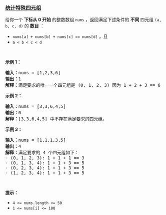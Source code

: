 ### [统计特殊四元组](https://leetcode-cn.com/problems/count-special-quadruplets)

<p>给你一个 <strong>下标从 0 开始</strong> 的整数数组 <code>nums</code> ，返回满足下述条件的 <strong>不同</strong> 四元组 <code>(a, b, c, d)</code> 的 <strong>数目</strong> ：</p>

<ul>
	<li><code>nums[a] + nums[b] + nums[c] == nums[d]</code> ，且</li>
	<li><code>a &lt; b &lt; c &lt; d</code></li>
</ul>

<p>&nbsp;</p>

<p><strong>示例 1：</strong></p>

<pre><strong>输入：</strong>nums = [1,2,3,6]
<strong>输出：</strong>1
<strong>解释：</strong>满足要求的唯一一个四元组是 (0, 1, 2, 3) 因为 1 + 2 + 3 == 6 。
</pre>

<p><strong>示例 2：</strong></p>

<pre><strong>输入：</strong>nums = [3,3,6,4,5]
<strong>输出：</strong>0
<strong>解释：</strong>[3,3,6,4,5] 中不存在满足要求的四元组。
</pre>

<p><strong>示例 3：</strong></p>

<pre><strong>输入：</strong>nums = [1,1,1,3,5]
<strong>输出：</strong>4
<strong>解释：</strong>满足要求的 4 个四元组如下：
- (0, 1, 2, 3): 1 + 1 + 1 == 3
- (0, 1, 3, 4): 1 + 1 + 3 == 5
- (0, 2, 3, 4): 1 + 1 + 3 == 5
- (1, 2, 3, 4): 1 + 1 + 3 == 5
</pre>

<p>&nbsp;</p>

<p><strong>提示：</strong></p>

<ul>
	<li><code>4 &lt;= nums.length &lt;= 50</code></li>
	<li><code>1 &lt;= nums[i] &lt;= 100</code></li>
</ul>

